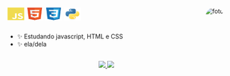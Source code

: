 <div style="display: inline_block"><br>
  <img align="center" alt="Js" height="30" width="40" src="https://raw.githubusercontent.com/devicons/devicon/master/icons/javascript/javascript-plain.svg">
  <img align="center" alt="HTML" height="30" width="40" src="https://raw.githubusercontent.com/devicons/devicon/master/icons/html5/html5-original.svg">
  <img align="center" alt="CSS" height="30" width="40" src="https://raw.githubusercontent.com/devicons/devicon/master/icons/css3/css3-original.svg">
  <img align="center" alt="Python" height="30" width="40" src="https://raw.githubusercontent.com/devicons/devicon/master/icons/python/python-original.svg">
  <img align="right" alt="foto" height="150" style="border-radius:50px;" src="https://pbs.twimg.com/media/FT9EGjmXsAEtcZC?format=jpg&name=small">
</div>
  
  ##

- ✨ Estudando javascript, HTML e CSS
- ✨ ela/dela
  
 ##
  
<div align="center">
  <a href="https://github.com/amadnamartins">
  <img height="130em" src="https://github-readme-stats.vercel.app/api?username=amadnamartins&show_icons=true&theme=dracula&include_all_commits=true&count_private=true&bg_color=rgba(255, 255, 255, 0)&text_color=343a40&icon_color=FF9999&border_color=FF9999"/>
  <img height="130em" src="https://github-readme-stats.vercel.app/api/top-langs/?username=amadnamartins&layout=compact&langs_count=7&theme=dracula&include_all_commits=true&count_private=true&bg_color=FFFFFF&text_color=343a40&icon_color=FF9999&border_color=FF9999"/>
</div>
